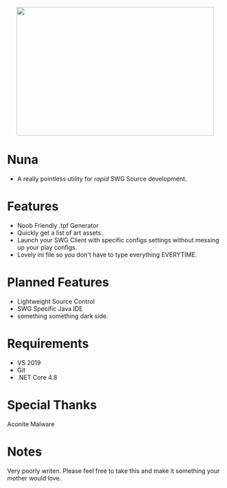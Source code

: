 <p align="center">
  <img width="460" height="300" src="https://vignette.wikia.nocookie.net/starwars/images/a/a9/Nuna_CW.png">
</p>


# Nuna
- A really pointless utility for *rapid* SWG Source development.
# Features
- Noob Friendly .tpf Generator
- Quickly get a list of art assets.
- Launch your SWG Client with specific configs settings without messing up your play configs.
- Lovely ini file so you don't have to type everything EVERYTIME.

# Planned Features
- Lightweight Source Control
- SWG Specific Java IDE
- something something dark side.

# Requirements
- VS 2019
- Git
- .NET Core 4.8

# Special Thanks
Aconite Malware

# Notes
Very poorly writen. Please feel free to take this and make it something your mother would love.
